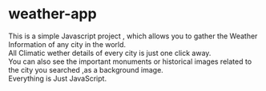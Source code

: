 # weather-app
This is a simple Javascript project , which allows you to gather the Weather Information of any city in the world.<br>
All Climatic wether details of every city is just one click away.<br>
You can also see the important monuments or historical images related to the city you searched ,as a background image.<br>
Everything is Just JavaScript.<br>
